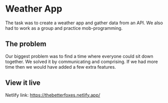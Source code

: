 # Weather App

The task was to create a weather app and gather data from an API. We also had to work as a group and practice mob-programming.

## The problem

Our biggest problem was to find a time where everyone could sit down together. We solved it by communicating and comprising. If we had more time then we would have added a few extra features.

## View it live

Netlify link: https://thebetterfoxes.netlify.app/
